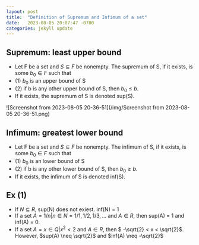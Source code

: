 ```yaml
---
layout: post
title:  "Definition of Supremum and Infimum of a set"
date:   2023-08-05 20:07:47 -0700
categories: jekyll update
---
```


## Supremum: least upper bound
   
- Let F be a set and $S \subseteq F$ be nonempty. The supremum of S, if it exists, is some $b_0 \in F$ such that 
- (1) $b_0$ is an upper bound of S
- (2) if b is any other upper bound of S, then $b_0 \leq b$.
- If it exists, the supremum of S is denoted sup(S).

![Screenshot from 2023-08-05 20-36-51](/img/Screenshot from 2023-08-05 20-36-51.png)


## Infimum: greatest lower bound
   
- Let F be a set and $S \subseteq F$ be nonempty. The infimum of S, if it exists, is some $b_0 \in F$ such that 
- (1) $b_0$ is an lower bound of S
- (2) if b is any other lower bound of S, then $b_0 \geq b$.
- If it exists, the infimum of S is denoted inf(S).

## Ex (1)
- If $N \subseteq R$, sup(N) does not exiest. inf(N) = 1
- If a set $A = {1/n | n \in N} = {1/1, 1/2, 1/3, ...}$ and $A \in R$, then sup(A) = 1 and inf(A) = 0.
- If a set $A = {x \in Q | x^2 < 2}$ and $A \in R$, then $ -\sqrt{2} < x < \sqrt{2}$. However, $sup(A) \neq \sqrt{2}$ and $inf(A) \neq -\sqrt{2}$
